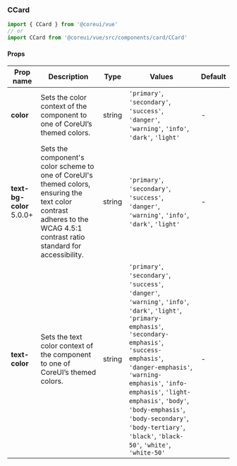 ### CCard

```jsx
import { CCard } from '@coreui/vue'
// or
import CCard from '@coreui/vue/src/components/card/CCard'
```

#### Props

| Prop name                                                        | Description                                                                                                                                                               | Type   | Values                                                                                                                                                                                                                                                                                                                                                                      | Default |
| ---------------------------------------------------------------- | ------------------------------------------------------------------------------------------------------------------------------------------------------------------------- | ------ | --------------------------------------------------------------------------------------------------------------------------------------------------------------------------------------------------------------------------------------------------------------------------------------------------------------------------------------------------------------------------- | ------- |
| **color**                                                        | Sets the color context of the component to one of CoreUI’s themed colors.                                                                                                 | string | `'primary'`, `'secondary'`, `'success'`, `'danger'`, `'warning'`, `'info'`, `'dark'`, `'light'`                                                                                                                                                                                                                                                                             | -       |
| **text-bg-color** <br><div class="badge bg-primary">5.0.0+</div> | Sets the component's color scheme to one of CoreUI's themed colors, ensuring the text color contrast adheres to the WCAG 4.5:1 contrast ratio standard for accessibility. | string | `'primary'`, `'secondary'`, `'success'`, `'danger'`, `'warning'`, `'info'`, `'dark'`, `'light'`                                                                                                                                                                                                                                                                             | -       |
| **text-color**                                                   | Sets the text color context of the component to one of CoreUI’s themed colors.                                                                                            | string | `'primary'`, `'secondary'`, `'success'`, `'danger'`, `'warning'`, `'info'`, `'dark'`, `'light'`, `'primary-emphasis'`, `'secondary-emphasis'`, `'success-emphasis'`, `'danger-emphasis'`, `'warning-emphasis'`, `'info-emphasis'`, `'light-emphasis'`, `'body'`, `'body-emphasis'`, `'body-secondary'`, `'body-tertiary'`, `'black'`, `'black-50'`, `'white'`, `'white-50'` | -       |
